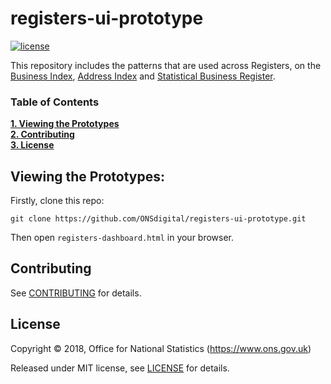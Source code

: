 # registers-ui-prototype

[![license](https://img.shields.io/github/license/mashape/apistatus.svg)](./LICENSE)

This repository includes the patterns that are used across Registers, on the [Business Index](https://github.com/ONSdigital/bi-ui), [Address Index](https://github.com/ONSdigital/address-index-api) and [Statistical Business Register](https://github.com/ONSdigital/sbr-ui).

### Table of Contents
**[1. Viewing the Prototypes](#viewing-the-prototypes)**<br>
**[2. Contributing](#contributing)**<br>
**[3. License](#license)**<br>

## Viewing the Prototypes:

Firstly, clone this repo:

```shell
git clone https://github.com/ONSdigital/registers-ui-prototype.git
```

Then open `registers-dashboard.html` in your browser.

## Contributing

See [CONTRIBUTING](./CONTRIBUTING.md) for details.

## License

Copyright ©‎ 2018, Office for National Statistics (https://www.ons.gov.uk)

Released under MIT license, see [LICENSE](./LICENSE) for details.